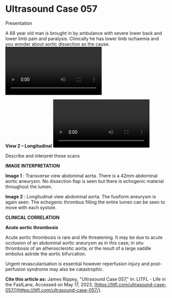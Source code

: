 # Ultrasound Case 057
Presentation


A 68 year old man is brought in by ambulance with severe lower back and lower limb pain and paralysis. Clinically he has lower limb ischaemia and you wonder about aortic dissection as the cause.
![](https://litfl.com/wp-content/uploads/2018/12/LITFL-Top-100-Ultrasound-057-01-Aortic-thrombosis-transverse.mp4)


**View 2 – Longitudinal** 
![](https://litfl.com/wp-content/uploads/2018/12/LITFL-Top-100-Ultrasound-057-02-Aortic-thrombosis-long.mp4)


Describe and interpret these scans

**IMAGE INTERPRETATION** 



**Image 1** : Transverse view abdominal aorta. There is a 42mm abdominal aortic aneurysm. No dissection flap is seen but there is echogenic material throughout the lumen. 



**Image 2** : Longitudinal view abdominal aorta. The fusiform aneurysm is again seen. The echogenic thrombus filling the entire lumen can be seen to move with each systole.


**CLINICAL CORRELATION** 



**Acute aortic thrombosis** 


Acute aortic thrombosis is rare and life threatening. It may be due to acute occlusion of an abdominal aortic aneurysm as in this case; in situ thrombosis of an atherosclerotic aorta; or the result of a large saddle embolus astride the aortic bifurcation. 


Urgent revascularisation is essential however reperfusion injury and post-perfusion syndrome may also be catastrophic.

**Cite this article as:**  James Rippey, "Ultrasound Case 057," In: LITFL - Life in the FastLane, Accessed on May 17, 2023, [https://litfl.com/ultrasound-case-057/](https://litfl.com/ultrasound-case-057/).


